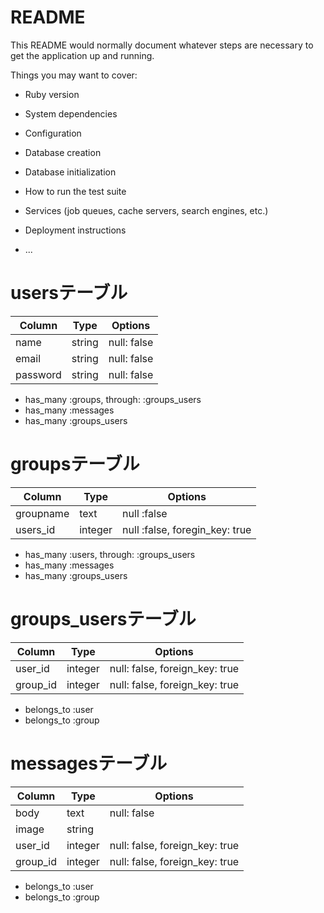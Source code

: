 # README

This README would normally document whatever steps are necessary to get the
application up and running.

Things you may want to cover:

* Ruby version

* System dependencies

* Configuration

* Database creation

* Database initialization

* How to run the test suite

* Services (job queues, cache servers, search engines, etc.)

* Deployment instructions

* ...

# usersテーブル
|Column|Type|Options|
|------|----|-------|
|name|string|null: false|
|email|string|null: false|
|password|string|null: false|
- has_many :groups, through: :groups_users
- has_many :messages
- has_many :groups_users

# groupsテーブル
|Column|Type|Options|
|------|----|-------|
|groupname|text|null :false|
|users_id|integer|null :false, foregin_key: true|
- has_many :users, through: :groups_users
- has_many :messages
- has_many :groups_users

# groups_usersテーブル
|Column|Type|Options|
|------|----|-------|
|user_id|integer|null: false, foreign_key: true|
|group_id|integer|null: false, foreign_key: true|
- belongs_to :user
- belongs_to :group

# messagesテーブル
|Column|Type|Options|
|------|----|-------|
|body|text|null: false|
|image|string||
|user_id|integer|null: false, foreign_key: true|
|group_id|integer|null: false, foreign_key: true|
- belongs_to :user
- belongs_to :group